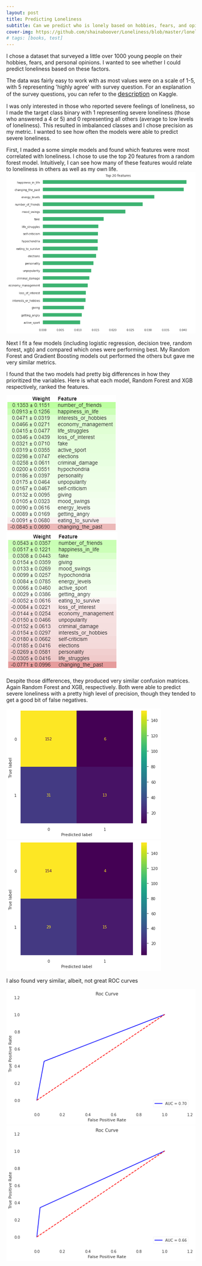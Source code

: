 ```yaml
---
layout: post
title: Predicting Loneliness
subtitle: Can we predict who is lonely based on hobbies, fears, and opinions?
cover-img: https://github.com/shainaboover/Loneliness/blob/master/lonely_1.jpg
# tags: [books, test]
---
```


I chose a dataset that surveyed a little over 1000 young people on their hobbies, fears, and personal opinions.
I wanted to see whether I could predict loneliness based on these factors. 

The data was fairly easy to work with as most values were on a scale of 1-5, with 5 representing 'highly agree' with survey question.
For an explanation of the survey questions, you can refer to the [<span style="font-size:12pt;">description</span>](https://www.kaggle.com/miroslavsabo/young-people-survey?select=columns.csv) on Kaggle.

I was only interested in those who reported severe feelings of loneliness, so I made the target class binary with 1 representing severe loneliness (those who answered a 4 or 5) and 0 representing all others (average to low levels of loneliness). This resulted in imbalanced classes and I chose precision as my metric. I wanted to see how often the models were able to predict severe loneliness.

First, I maded a some simple models and found which features were most correlated with loneliness. I chose to use the top 20 features from a random forest model. Intuitively, I can see how many of these features would relate to loneliness in others as well as my own life.
![alt text](https://github.com/shainaboover/Loneliness/blob/master/feature_importances.png)

Next I fit a few models (including logistic regression, decision tree, random forest, xgb) and compared which ones were performing best. My Random Forest and Gradient Boosting models out performed the others but gave me very similar metrics. 

I found that the two models had pretty big differences in how they prioritized the variables. Here is what each model, Random Forest and XGB respectively, ranked the features.

![alt text](https://github.com/shainaboover/Loneliness/blob/master/rf_permutation_importances.png)![alt text](https://github.com/shainaboover/Loneliness/blob/master/xbg_permutation_importances.png)

Despite those differences, they produced very similar confusion matrices. Again Random Forest and XGB, respectively. Both were able to predict severe loneliness with a pretty high level of precision, though they tended to get a good bit of false negatives. 

![alt text](https://github.com/shainaboover/Loneliness/blob/master/rf_confusion_matrix.png)![alt text](https://github.com/shainaboover/Loneliness/blob/master/xgb_confusion_matrix.png)

I also found very similar, albeit, not great ROC curves

![alt text](https://github.com/shainaboover/Loneliness/blob/master/rf_roc_curve.png)![alt text](https://github.com/shainaboover/Loneliness/blob/master/xgb_roc_curve.png)


